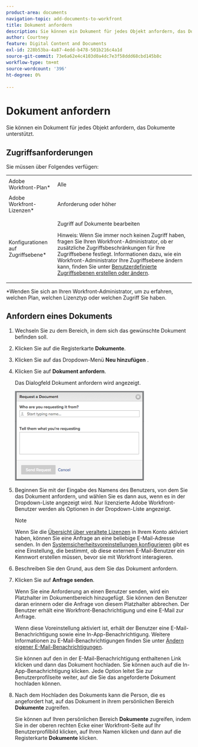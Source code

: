 ```yaml
---
product-area: documents
navigation-topic: add-documents-to-workfront
title: Dokument anfordern
description: Sie können ein Dokument für jedes Objekt anfordern, das Dokumente unterstützt.
author: Courtney
feature: Digital Content and Documents
exl-id: 228b53ba-4a87-4edd-b478-501b216c4a1d
source-git-commit: 73e6a62e4c4103d0a4dc7e3f58ddd68cbd145b8c
workflow-type: tm+mt
source-wordcount: '396'
ht-degree: 0%

---
```


# Dokument anfordern

Sie können ein Dokument für jedes Objekt anfordern, das Dokumente unterstützt.

## Zugriffsanforderungen

Sie müssen über Folgendes verfügen:

<table style="table-layout:auto"> 
 <col> 
 <col> 
 <tbody> 
  <tr> 
   <td role="rowheader">Adobe Workfront-Plan*</td> 
   <td> <p> Alle</p> </td> 
  </tr> 
  <tr> 
   <td role="rowheader">Adobe Workfront-Lizenzen*</td> 
   <td> <p>Anforderung oder höher</p> </td> 
  </tr> 
  <tr> 
   <td role="rowheader">Konfigurationen auf Zugriffsebene*</td> 
   <td> <p>Zugriff auf Dokumente bearbeiten</p> <p>Hinweis: Wenn Sie immer noch keinen Zugriff haben, fragen Sie Ihren Workfront-Administrator, ob er zusätzliche Zugriffsbeschränkungen für Ihre Zugriffsebene festlegt. Informationen dazu, wie ein Workfront-Administrator Ihre Zugriffsebene ändern kann, finden Sie unter <a href="../../administration-and-setup/add-users/configure-and-grant-access/create-modify-access-levels.md" class="MCXref xref">Benutzerdefinierte Zugriffsebenen erstellen oder ändern</a>.</p> </td> 
  </tr> 
 </tbody> 
</table>

&#42;Wenden Sie sich an Ihren Workfront-Administrator, um zu erfahren, welchen Plan, welchen Lizenztyp oder welchen Zugriff Sie haben.

## Anfordern eines Dokuments

1. Wechseln Sie zu dem Bereich, in dem sich das gewünschte Dokument befinden soll.
1. Klicken Sie auf die Registerkarte **Dokumente**. 
1. Klicken Sie auf das Dropdown-Menü **Neu hinzufügen** .

1. Klicken Sie auf **Dokument anfordern**.

   Das Dialogfeld Dokument anfordern wird angezeigt.

   ![document_request.png](assets/document-request-350x242.png)

1. Beginnen Sie mit der Eingabe des Namens des Benutzers, von dem Sie das Dokument anfordern, und wählen Sie es dann aus, wenn es in der Dropdown-Liste angezeigt wird. Nur lizenzierte Adobe Workfront-Benutzer werden als Optionen in der Dropdown-Liste angezeigt.

   >[!NOTE]
   >
   >Wenn Sie die [Übersicht über veraltete Lizenzen](../../administration-and-setup/add-users/access-levels-and-object-permissions/wf-licenses.md) in Ihrem Konto aktiviert haben, können Sie eine Anfrage an eine beliebige E-Mail-Adresse senden. In den [Systemsicherheitsvoreinstellungen konfigurieren](../../administration-and-setup/manage-workfront/security/configure-security-preferences.md) gibt es eine Einstellung, die bestimmt, ob diese externen E-Mail-Benutzer ein Kennwort erstellen müssen, bevor sie mit Workfront interagieren. 

1. Beschreiben Sie den Grund, aus dem Sie das Dokument anfordern.
1. Klicken Sie auf **Anfrage senden**.

   Wenn Sie eine Anforderung an einen Benutzer senden, wird ein Platzhalter im Dokumentbereich hinzugefügt. Sie können den Benutzer daran erinnern oder die Anfrage von diesem Platzhalter abbrechen. Der Benutzer erhält eine Workfront-Benachrichtigung und eine E-Mail zur Anfrage.

   Wenn diese Voreinstellung aktiviert ist, erhält der Benutzer eine E-Mail-Benachrichtigung sowie eine In-App-Benachrichtigung. Weitere Informationen zu E-Mail-Benachrichtigungen finden Sie unter [Ändern eigener E-Mail-Benachrichtigungen](../../workfront-basics/using-notifications/activate-or-deactivate-your-own-event-notifications.md).

   Sie können auf den in der E-Mail-Benachrichtigung enthaltenen Link klicken und dann das Dokument hochladen. Sie können auch auf die In-App-Benachrichtigung klicken. Jede Option leitet Sie zur Benutzerprofilseite weiter, auf die Sie das angeforderte Dokument hochladen können.

1. Nach dem Hochladen des Dokuments kann die Person, die es angefordert hat, auf das Dokument in ihrem persönlichen Bereich **Dokumente** zugreifen.

   Sie können auf Ihren persönlichen Bereich **Dokumente** zugreifen, indem Sie in der oberen rechten Ecke einer Workfront-Seite auf Ihr Benutzerprofilbild klicken, auf Ihren Namen klicken und dann auf die Registerkarte **Dokumente** klicken.
